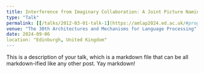 ```yaml
---
title: Interference from Imaginary Collaboration: A Joint Picture Naming Study
type: "Talk"
permalink: [[/talks/2012-03-01-talk-1](https://amlap2024.ed.ac.uk/#programme)](https://amlap2024.ed.ac.uk/#programme)
venue: "The 30th Architectures and Mechanisms for Language Processing"
date: 2024-09-06
location: "Edinburgh, United Kingdom"
---
```


This is a description of your talk, which is a markdown file that can be all markdown-ified like any other post. Yay markdown!
